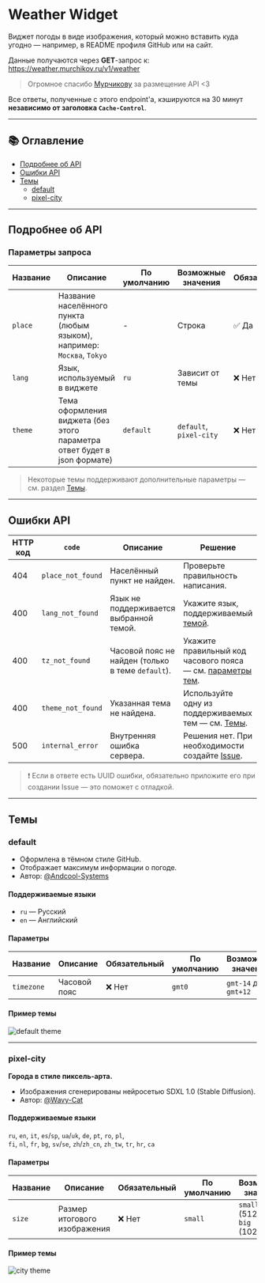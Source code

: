 # Weather Widget

Виджет погоды в виде изображения, который можно вставить куда угодно — например, в README профиля GitHub или на сайт.

Данные получаются через **GET**-запрос к: https://weather.murchikov.ru/v1/weather

> Огромное спасибо [Мурчикову](https://github.com/imMurchikov) за размещение API <3

Все ответы, полученные с этого endpoint'а, кэшируются на 30 минут **независимо от заголовка `Cache-Control`**.

---

## 📚 Оглавление

- [Подробнее об API](#подробнее-об-api)
- [Ошибки API](#ошибки-api)
- [Темы](#темы)
    - [default](#default)
    - [pixel-city](#pixel-city)

---

## Подробнее об API

### Параметры запроса

| Название | Описание                                                                 | По умолчанию | Возможные значения      | Обязательный |
| -------- | ------------------------------------------------------------------------ | ------------ | ----------------------- | ------------ |
| `place`  | Название населённого пункта (любым языком), например: `Москва`, `Tokyo`  | -            | Строка                  | ✅ Да        |
| `lang`   | Язык, используемый в виджете                                             | `ru`         | Зависит от темы         | ❌ Нет       |
| `theme`  | Тема оформления виджета (без этого параметра ответ будет в json формате) | `default`    | `default`, `pixel-city` | ❌ Нет       |

> Некоторые темы поддерживают дополнительные параметры — см. раздел [Темы](#темы).

---

## Ошибки API

| HTTP код | `code`            | Описание                                          | Решение                                                                                      |
| -------- | ----------------- | ------------------------------------------------- | -------------------------------------------------------------------------------------------- |
| 404      | `place_not_found` | Населённый пункт не найден.                       | Проверьте правильность написания.                                                            |
| 400      | `lang_not_found`  | Язык не поддерживается выбранной темой.           | Укажите язык, поддерживаемый [темой](#темы).                                                 |
| 400      | `tz_not_found`    | Часовой пояс не найден (только в теме `default`). | Укажите правильный код часового пояса — см. [параметры тем](#параметры-default).             |
| 400      | `theme_not_found` | Указанная тема не найдена.                        | Используйте одну из поддерживаемых тем — см. [Темы](#темы).                                  |
| 500      | `internal_error`  | Внутренняя ошибка сервера.                        | Решения нет. При необходимости создайте [Issue](https://github.com/oarer/weatherapi/issues). |

> ❗ Если в ответе есть UUID ошибки, обязательно приложите его при создании Issue — это поможет с отладкой.

---

## Темы

### default

- Оформлена в тёмном стиле GitHub.
- Отображает максимум информации о погоде.
- Автор: [@Andcool-Systems](https://github.com/Andcool-Systems)

#### Поддерживаемые языки

- `ru` — Русский
- `en` — Английский

#### Параметры

| Название   | Описание     | Обязательный | По умолчанию | Возможные значения   |
| ---------- | ------------ | ------------ | ------------ | -------------------- |
| `timezone` | Часовой пояс | ❌ Нет       | `gmt0`       | `gmt-14` до `gmt+12` |

#### Пример темы

![default theme](https://weather.murchikov.ru/v1/weather?place=Москва&theme=default)

---

### pixel-city

**Города в стиле пиксель-арта.**

- Изображения сгенерированы нейросетью SDXL 1.0 (Stable Diffusion).
- Автор: [@Wavy-Cat](https://github.com/wavy-cat)

#### Поддерживаемые языки

`ru`, `en`, `it`, `es`/`sp`, `ua`/`uk`, `de`, `pt`, `ro`, `pl`,  
`fi`, `nl`, `fr`, `bg`, `sv`/`se`, `zh`/`zh_cn`, `zh_tw`, `tr`, `hr`, `ca`

#### Параметры

| Название | Описание                     | Обязательный | По умолчанию | Возможные значения                  |
| -------- | ---------------------------- | ------------ | ------------ | ----------------------------------- |
| `size`   | Размер итогового изображения | ❌ Нет       | `small`      | `small` (512×358), `big` (1024×716) |

#### Пример темы

![city theme](https://weather.murchikov.ru/v1/weather?place=Москва&theme=city)
